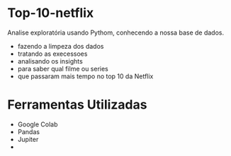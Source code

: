 # Top-10-netflix
Analise exploratória usando Pythom, conhecendo a nossa base de dados.
* fazendo a limpeza dos dados
* tratando as execessoes 
* analisando os insights 
* para saber qual filme ou series 
* que passaram mais tempo no top 10 da Netflix

# Ferramentas Utilizadas
* Google Colab
* Pandas
* Jupiter
* 
